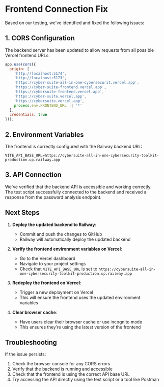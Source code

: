 # Frontend Connection Fix

Based on our testing, we've identified and fixed the following issues:

## 1. CORS Configuration

The backend server has been updated to allow requests from all possible Vercel frontend URLs:

```javascript
app.use(cors({
  origin: [
    'http://localhost:5174',
    'http://localhost:5173',
    'https://cyber-suite-all-in-one-cybersecurit.vercel.app',
    'https://cyber-suite-frontend.vercel.app',
    'https://cybersuite-frontend.vercel.app',
    'https://cyber-suite.vercel.app',
    'https://cybersuite.vercel.app',
    process.env.FRONTEND_URL || '*'
  ],
  credentials: true
}));
```

## 2. Environment Variables

The frontend is correctly configured with the Railway backend URL:

```
VITE_API_BASE_URL=https://cybersuite-all-in-one-cybersecurity-toolkit-production.up.railway.app
```

## 3. API Connection

We've verified that the backend API is accessible and working correctly. The test script successfully connected to the backend and received a response from the password analysis endpoint.

## Next Steps

1. **Deploy the updated backend to Railway**:
   - Commit and push the changes to GitHub
   - Railway will automatically deploy the updated backend

2. **Verify the frontend environment variables on Vercel**:
   - Go to the Vercel dashboard
   - Navigate to your project settings
   - Check that `VITE_API_BASE_URL` is set to `https://cybersuite-all-in-one-cybersecurity-toolkit-production.up.railway.app`

3. **Redeploy the frontend on Vercel**:
   - Trigger a new deployment on Vercel
   - This will ensure the frontend uses the updated environment variables

4. **Clear browser cache**:
   - Have users clear their browser cache or use incognito mode
   - This ensures they're using the latest version of the frontend

## Troubleshooting

If the issue persists:

1. Check the browser console for any CORS errors
2. Verify that the backend is running and accessible
3. Check that the frontend is using the correct API base URL
4. Try accessing the API directly using the test script or a tool like Postman